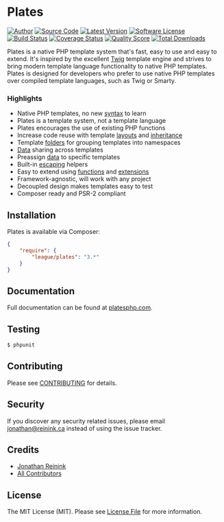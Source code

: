Plates
======

[![Author](http://img.shields.io/badge/author-@reinink-blue.svg?style=flat-square)](https://twitter.com/reinink)
[![Source Code](http://img.shields.io/badge/source-league/plates-blue.svg?style=flat-square)](https://github.com/thephpleague/plates)
[![Latest Version](https://img.shields.io/github/release/thephpleague/plates.svg?style=flat-square)](https://github.com/thephpleague/plates/releases)
[![Software License](https://img.shields.io/badge/license-MIT-brightgreen.svg?style=flat-square)](LICENSE.md)
[![Build Status](https://img.shields.io/travis/thephpleague/plates/master.svg?style=flat-square)](https://travis-ci.org/thephpleague/plates)
[![Coverage Status](https://img.shields.io/scrutinizer/coverage/g/thephpleague/plates.svg?style=flat-square)](https://scrutinizer-ci.com/g/thephpleague/plates/code-structure)
[![Quality Score](https://img.shields.io/scrutinizer/g/thephpleague/plates.svg?style=flat-square)](https://scrutinizer-ci.com/g/thephpleague/plates)
[![Total Downloads](https://img.shields.io/packagist/dt/league/plates.svg?style=flat-square)](https://packagist.org/packages/league/plates)

Plates is a native PHP template system that's fast, easy to use and easy to extend. It's inspired by the excellent [Twig](http://twig.sensiolabs.org/) template engine and strives to bring modern template language functionality to native PHP templates. Plates is designed for developers who prefer to use native PHP templates over compiled template languages, such as Twig or Smarty.

### Highlights

- Native PHP templates, no new [syntax](http://platesphp.com/templates/syntax/) to learn
- Plates is a template system, not a template language
- Plates encourages the use of existing PHP functions
- Increase code reuse with template [layouts](http://platesphp.com/templates/layouts/) and [inheritance](http://platesphp.com/templates/inheritance/)
- Template [folders](http://platesphp.com/engine/folders/) for grouping templates into namespaces
- [Data](http://platesphp.com/templates/data/#preassigned-and-shared-data) sharing across templates
- Preassign [data](http://platesphp.com/templates/data/#preassigned-and-shared-data) to specific templates
- Built-in [escaping](http://platesphp.com/templates/escaping/) helpers
- Easy to extend using [functions](http://platesphp.com/engine/functions/) and [extensions](http://platesphp.com/engine/extensions/)
- Framework-agnostic, will work with any project
- Decoupled design makes templates easy to test
- Composer ready and PSR-2 compliant

## Installation

Plates is available via Composer:

```json
{
    "require": {
        "league/plates": "3.*"
    }
}
```

## Documentation

Full documentation can be found at [platesphp.com](http://platesphp.com/).

## Testing

```bash
$ phpunit
```

## Contributing

Please see [CONTRIBUTING](https://github.com/thephpleague/plates/blob/master/CONTRIBUTING.md) for details.

## Security

If you discover any security related issues, please email jonathan@reinink.ca instead of using the issue tracker.

## Credits

- [Jonathan Reinink](https://github.com/reinink)
- [All Contributors](https://github.com/thephpleague/plates/contributors)

## License

The MIT License (MIT). Please see [License File](https://github.com/thephpleague/plates/blob/master/LICENSE) for more information.
